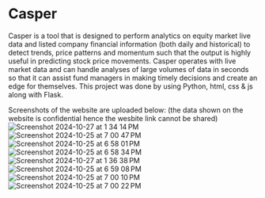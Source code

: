 # Casper

Casper is a tool that is designed to perform analytics on equity market live data and listed company financial information (both daily and historical) to detect trends, price patterns and momentum such that the output is highly useful in predicting stock price movements. Casper operates with live market data and can handle analyses of large volumes of data in seconds so that it can assist fund managers in making timely decisions and create an edge for themselves. 
This project was done by using Python, html, css & js along with Flask. 

Screenshots of the website are uploaded below: (the data shown on the website is confidential hence the wesbite link cannot be shared)
![Screenshot 2024-10-27 at 1 34 14 PM](https://github.com/user-attachments/assets/440bf85a-6fb1-4b46-9d9b-35c6e0b4aeb5)
![Screenshot 2024-10-25 at 7 00 47 PM](https://github.com/user-attachments/assets/31950701-6b65-498d-959c-7b87ae3049fa)
![Screenshot 2024-10-25 at 6 58 01 PM](https://github.com/user-attachments/assets/b4e46dff-16cc-45c5-818f-4b116a2d46c1)
![Screenshot 2024-10-25 at 6 58 34 PM](https://github.com/user-attachments/assets/f657a688-a6a7-4e2c-bde2-7a1f421df0ef)
![Screenshot 2024-10-27 at 1 36 38 PM](https://github.com/user-attachments/assets/f6d42b89-cf85-46fe-91f7-f6b4770fca0e)
![Screenshot 2024-10-25 at 6 59 08 PM](https://github.com/user-attachments/assets/e3b20c1e-c100-40bd-b925-7dde72d6b527)
![Screenshot 2024-10-25 at 7 00 10 PM](https://github.com/user-attachments/assets/3b533c9c-4e8e-4f27-93e6-3117ab649ffb)
![Screenshot 2024-10-25 at 7 00 22 PM](https://github.com/user-attachments/assets/527110fa-44ea-445d-9d08-bd8e922b5512)
